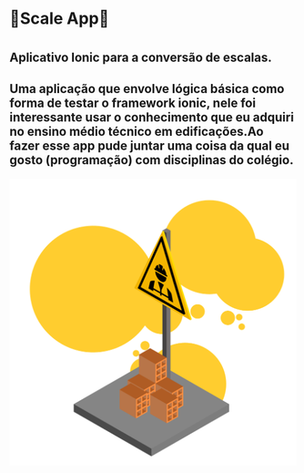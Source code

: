 <h1>🧱Scale App🧱<h1>
<h2>Aplicativo Ionic para a conversão de escalas.<h2>
<p>Uma aplicação que envolve lógica básica como forma de testar o framework ionic, nele foi interessante usar o conhecimento que eu adquiri no ensino médio técnico em edificações.Ao fazer esse app pude juntar uma coisa da qual eu gosto (programação) com disciplinas do colégio. <p>
<img src="./src/assets/img/Informações_imgApp.png"/>
